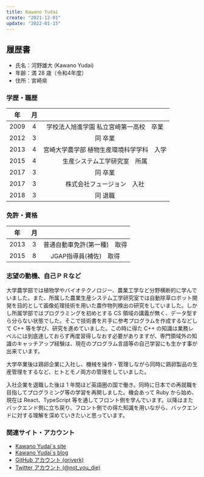 ```yaml
---
title: Kawano Yudai
create: "2021-12-01"
update: "2022-01-15"
---
```


## 履歴書

- 氏名：河野雄大 (Kawano Yudai)
- 年齢：満 28 歳（令和4年度）
- 住所：宮崎県

### 学歴・職歴

|年|月||
|:-:|:-:|:-:|
|2009|4|学校法人旭進学園 私立宮崎第一高校　卒業|
|2012|3|同 卒業|
|2013|4|宮崎大学農学部 植物生産環境科学学科　入学|
|2015|4|生産システム工学研究室　所属|
|2017|3|同 卒業|
|2017|3|株式会社フュージョン　入社|
|2018|3|同 退職|

### 免許・資格

|年|月||
|:-:|:-:|:-:|
|2013|3|普通自動車免許(第一種)　取得|
|2015|8|JGAP指導員(補佐)　取得|

### 志望の動機、自己ＰＲなど

大学農学部では植物学やバイオテクノロジー、農業工学など分野横断的に学んでいました。また、所属した農業生産システム工学研究室では自動除草ロボット開発を目的として画像処理技術を用いた農作物列検出の研究をしていました。しかし所属学部ではプログラミングを初めとする CS 領域の講義が無く、データ型すら分らない状態でした。そこで技術書を片手に参考プログラムを作成するなどして C++ 等を学び、研究を進めていました。この時に得た C++ の知識は業務レベルには到底達しておらず再度習得しなおす必要がありますが、専門領域外の知識のキャッチアップ経験は、現在のプログラム言語等の自己学習にも生かす事が出来ています。

大学卒業後は鶏卵企業に入社し、機械を操作・管理しながら同時に鶏卵製品の生産管理をするなど、ヒトとモノ両方の管理をしていました。

入社企業を退職した後は 1 年間ほど英語圏の国で働き。同時に日本での再就職を目指してプログラミング等の学習を再開しました。機会あって Ruby から始め、現在は React、TypeScript 等を通してフロント側を学んでいます。以降はまたバックエンド側に立ち戻り、フロント側での得た知識を用いながら、バックエンドに対する理解を深めていきたいと思っています。

### 関連サイト・アカウント

- [Kawano Yudai`s site](https://oriverk.dev)
- [Kawano Yudai`s blog](https://blog.oriverk.dev)
- [GitHub アカウント (oriverk)](https://github.com/oriverk)
- [Twitter アカウント (@not_you_die)](https://twitter.com/not_you_die)
